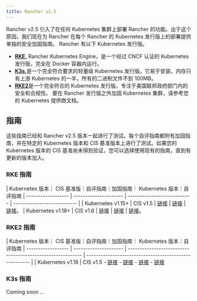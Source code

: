 ```yaml
---
title: Rancher v2.5
---
```


Rancher v2.5 引入了在任何 Kubernetes 集群上部署 Rancher 的功能。出于这个原因，我们现在为 Rancher 在每个 Rancher 的 Kubernetes 发行版上的部署提供单独的安全加固指南。
Rancher 有以下 Kubernetes 发行版。

- [**RKE,**]({{<baseurl>}}/rke/latest/en/) Rancher Kubernetes Engine，是一个经过 CNCF 认证的 Kubernetes 发行版，完全在 Docker 容器内运行。
- [**K3s,**]({{<baseurl>}}/k3s/latest/en/)是一个完全符合要求的轻量级 Kubernetes 发行版。它易于安装，内存只有上游 Kubernetes 的一半，所有的二进制文件不到 100MB。
- [**RKE2**](https://docs.rke2.io/)是一个完全符合的 Kubernetes 发行版，专注于美国联邦政府部门内的安全和合规性。
  要在 Rancher 发行版之外加固 Kubernetes 集群，请参考您的 Kubernetes 提供商文档。

## 指南

这些指南已经和 Rancher v2.5 版本一起进行了测试。每个自评指南都附有加固指南，并在特定的 Kubernetes 版本和 CIS 基准版本上进行了测试。如果您的 Kubernetes 版本的 CIS 基准尚未得到验证，您可以选择使用现有的指南，直到有更新的版本加入。

### RKE 指南

| Kubernetes 版本｜ CIS 基准版｜自评指南｜加固指南｜ Kubernetes 版本｜自评指南
| ------------------ | --------------------- | --------------------------- | --------------------------- |
| Kubernetes v1.15+ | CIS v1.5 | [链接](./1.5-benchmark-2.5) | [链接](./1.5-hardening-2.5) | [链接](./1.5-hardening-2.5)。
| Kubernetes v1.18+ | CIS v1.6 | [链接](./1.6-benchmark-2.5) | [链接](./1.6-hardening-2.5) | [链接](./1.6-hardening-2.5)。

### RKE2 指南

| Kubernetes 版本｜ CIS 基准版｜自评指南｜加固指南｜ Kubernetes 版本｜自评指南
| ------------------ | --------------------- | ---------------------------------------------------------- | ------------------------------------------------------ |
| Kubernetes v1.18 | CIS v1.5 - [链接](https://docs.rke2.io/security/cis_self_assessment/) - [链接](https://docs.rke2.io/security/hardening_guide/) - [链接](https://docs.rke2.io/security/hardening_guide/) - [链接](https://docs.rke2.io/security/hardening_guide/)

### K3s 指南

Coming soon ...
